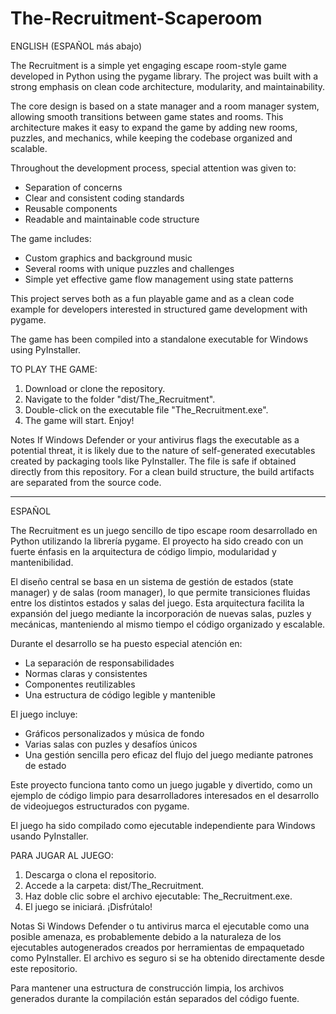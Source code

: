 # The-Recruitment-Scaperoom

ENGLISH  (ESPAÑOL más abajo)

The Recruitment is a simple yet engaging escape room-style game developed in Python using the pygame library. The project was built with a strong emphasis on clean code architecture, modularity, and maintainability.

The core design is based on a state manager and a room manager system, allowing smooth transitions between game states and rooms. This architecture makes it easy to expand the game by adding new rooms, puzzles, and mechanics, while keeping the codebase organized and scalable.

Throughout the development process, special attention was given to:
  - Separation of concerns
  - Clear and consistent coding standards
  - Reusable components
  - Readable and maintainable code structure

The game includes:
  - Custom graphics and background music
  - Several rooms with unique puzzles and challenges
  - Simple yet effective game flow management using state patterns

This project serves both as a fun playable game and as a clean code example for developers interested in structured game development with pygame.

The game has been compiled into a standalone executable for Windows using PyInstaller.

TO PLAY THE GAME:
  1) Download or clone the repository.
  2) Navigate to the folder "dist/The_Recruitment".
  3) Double-click on the executable file "The_Recruitment.exe".
  4) The game will start. Enjoy!

Notes
If Windows Defender or your antivirus flags the executable as a potential threat, it is likely due to the nature of self-generated executables created by packaging tools like PyInstaller. The file is safe if obtained directly from this repository.
For a clean build structure, the build artifacts are separated from the source code.
__________________________________________________________________________________________________________________________________________________________

ESPAÑOL

The Recruitment es un juego sencillo de tipo escape room desarrollado en Python utilizando la librería pygame. El proyecto ha sido creado con un fuerte énfasis en la arquitectura de código limpio, modularidad y mantenibilidad.

El diseño central se basa en un sistema de gestión de estados (state manager) y de salas (room manager), lo que permite transiciones fluidas entre los distintos estados y salas del juego. Esta arquitectura facilita la expansión del juego mediante la incorporación de nuevas salas, puzles y mecánicas, manteniendo al mismo tiempo el código organizado y escalable.

Durante el desarrollo se ha puesto especial atención en:
  - La separación de responsabilidades
  - Normas claras y consistentes
  - Componentes reutilizables
  - Una estructura de código legible y mantenible

El juego incluye:
  - Gráficos personalizados y música de fondo
  - Varias salas con puzles y desafíos únicos
  - Una gestión sencilla pero eficaz del flujo del juego mediante patrones de estado

Este proyecto funciona tanto como un juego jugable y divertido, como un ejemplo de código limpio para desarrolladores interesados en el desarrollo de videojuegos estructurados con pygame.

El juego ha sido compilado como ejecutable independiente para Windows usando PyInstaller.

PARA JUGAR AL JUEGO:
  1) Descarga o clona el repositorio.
  2) Accede a la carpeta: dist/The_Recruitment.
  3) Haz doble clic sobre el archivo ejecutable: The_Recruitment.exe.
  4) El juego se iniciará. ¡Disfrútalo!

Notas
Si Windows Defender o tu antivirus marca el ejecutable como una posible amenaza, es probablemente debido a la naturaleza de los ejecutables autogenerados creados por herramientas de empaquetado como PyInstaller. El archivo es seguro si se ha obtenido directamente desde este repositorio.

Para mantener una estructura de construcción limpia, los archivos generados durante la compilación están separados del código fuente.



